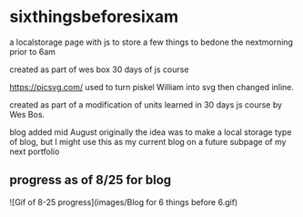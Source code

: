# sixthingsbeforesixam
a localstorage page with js to store a few things to bedone the nextmorning prior to 6am


created as part of wes box 30 days of js course

https://picsvg.com/ used to turn piskel William into svg then changed inline.

created as part of a modification of units learned in 30 days js course by Wes Bos. 

blog added mid August originally the idea was to make a local storage type of blog, but I might use this as my current blog on a future subpage of my next portfolio




## progress as of 8/25 for blog

![Gif of 8-25 progress](images/Blog for 6 things before 6.gif)

  